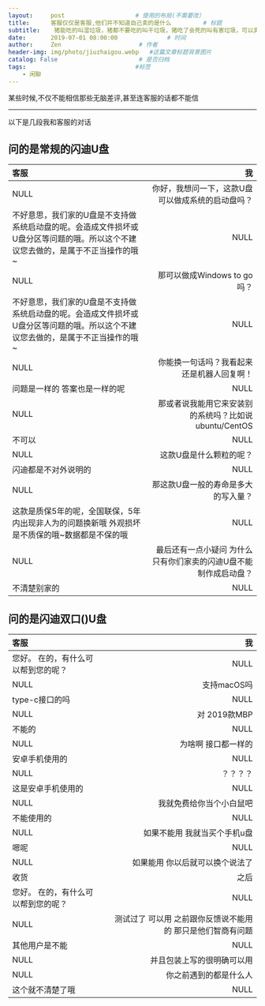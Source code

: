 ```yaml
---
layout:     post                    # 使用的布局(不需要改）
title:      客服仅仅是客服,他们并不知道自己卖的是什么         # 标题
subtitle:    猪能吃的叫湿垃圾，猪都不要吃的叫干垃圾，猪吃了会死的叫有害垃圾，可以卖出去换猪的叫可回收垃圾   #副标题
date:       2019-07-01 08:00:00              # 时间
author:     Zen                      # 作者
header-img: img/photo/jiuzhaigou.webp   #这篇文章标题背景图片
catalog: False                       # 是否归档
tags:                               #标签
    - 闲聊
---
```



某些时候,不仅不能相信那些无脑差评,甚至连客服的话都不能信

----

以下是几段我和客服的对话

## 问的是常规的闪迪U盘

|客服|我|
|:---|---:|
NULL|你好，我想问一下，这款U盘可以做成系统的启动盘吗？|
不好意思，我们家的U盘是不支持做系统启动盘的呢。会造成文件损坏或U盘分区等问题的哦。所以这个不建议您去做的，是属于不正当操作的哦~|NULL|
NULL|那可以做成Windows to go吗？|
不好意思，我们家的U盘是不支持做系统启动盘的呢。会造成文件损坏或U盘分区等问题的哦。所以这个不建议您去做的，是属于不正当操作的哦~|NULL|
NULL|你能换一句话吗？我看起来还是机器人回复啊！|
问题是一样的 答案也是一样的呢|NULL|
NULL|那或者说我能用它来安装别的系统吗？比如说ubuntu/CentOS|
不可以|NULL|
NULL|这款U盘是什么颗粒的呢？|
闪迪都是不对外说明的|NULL|
NULL|那这款U盘一般的寿命是多大的写入量？|
这款是质保5年的呢，全国联保，5年内出现非人为的问题换新哦 外观损坏是不质保的哦~数据都是不保的哦|NULL|
NULL|最后还有一点小疑问 为什么只有你们家卖的闪迪U盘不能制作成启动盘？|
不清楚别家的|NULL|


## 问的是闪迪双口()U盘

|客服|我|
|:--|--:|
您好。 在的，有什么可以帮到您的呢？|NULL|
NULL|支持macOS吗|
type-c接口的吗|NULL|
NULL|对 2019款MBP|
不能的|NULL|
NULL|为啥啊 接口都一样的|
安卓手机使用的|NULL|
NULL|？？？？|
这是安卓手机使用的|NULL|
NULL|我就免费给你当个小白鼠吧|
不能使用的|NULL|
NULL|如果不能用 我就当买个手机u盘|
嗯呢|NULL|
NULL|如果能用 你以后就可以换个说法了|
收货|之后|
您好。 在的，有什么可以帮到您的呢？|NULL|
NULL|测试过了 可以用 之前跟你反馈说不能用的 那只是他们智商有问题
其他用户是不能|NULL
NULL|并且包装上写的很明确可以用
NULL|你之前遇到的都是什么人|
这个就不清楚了哦|NULL|
